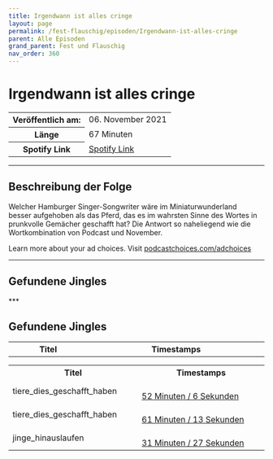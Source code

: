 ```yaml
---
title: Irgendwann ist alles cringe
layout: page
permalink: /fest-flauschig/episoden/Irgendwann-ist-alles-cringe
parent: Alle Episoden
grand_parent: Fest und Flauschig
nav_order: 360
---
```


# Irgendwann ist alles cringe
<table class="resp-table dcf-table dcf-table-responsive dcf-table-bordered dcf-table-striped dcf-w-100%">
                    <tbody>
                        <tr>
                            <th scope="row">Veröffentlich am:</th>
                            <td data-label="Veröffentlich am:">06. November 2021</td>
                        </tr>
                        <tr>
                            <th scope="row">Länge </th>
                            <td data-label="Länge ">67 Minuten</td>
                        </tr><tr>
                                <th scope="row">Spotify Link</th>
                                <td data-label="Spotify Link"><a href="https://open.spotify.com/episode/5KnttK03w2Dl7cTrae4Nnt">Spotify Link</a></td>
                            </tr></tbody>
                </table>

***

## Beschreibung der Folge

<div>
<p>Welcher Hamburger Singer-Songwriter wäre im Miniaturwunderland besser aufgehoben als das Pferd, das es im wahrsten Sinne des Wortes in prunkvolle Gemächer geschafft hat? Die Antwort so naheliegend wie die Wortkombination von Podcast und November.</p><p> </p><p>Learn more about your ad choices. Visit <a href="https://podcastchoices.com/adchoices">podcastchoices.com/adchoices</a></p>  
</div>

***

## Gefundene Jingles

<table style="display: table;">
                                    <tr>
                                        <th class="tableColumnTitle">Titel</th>
                                        <th class="tableColumnTimestamps">Timestamps</th>
                                    </tr>
                                    ***

## Gefundene Jingles

<table style="display: table;">
                                    <tr>
                                        <th class="tableColumnTitle">Titel</th>
                                        <th class="tableColumnTimestamps">Timestamps</th>
                                    </tr>
                                    <tr>
                                <td markdown="span"  class="tableColumnTitle">tiere_dies_geschafft_haben</td>
                                <td markdown="span" class="tableColumnTimestamps">
                                <br>
                                <a href="https://open.spotify.com/episode/5KnttK03w2Dl7cTrae4Nnt?t=3126">
                                52 Minuten / 6 Sekunden</a>
                                </td></tr><tr>
                                <td markdown="span"  class="tableColumnTitle">tiere_dies_geschafft_haben</td>
                                <td markdown="span" class="tableColumnTimestamps">
                                <br>
                                <a href="https://open.spotify.com/episode/5KnttK03w2Dl7cTrae4Nnt?t=3673">
                                61 Minuten / 13 Sekunden</a>
                                </td></tr><tr>
                                <td markdown="span"  class="tableColumnTitle">jinge_hinauslaufen</td>
                                <td markdown="span" class="tableColumnTimestamps">
                                <br>
                                <a href="https://open.spotify.com/episode/5KnttK03w2Dl7cTrae4Nnt?t=1887">
                                31 Minuten / 27 Sekunden</a>
                                </td></tr></table>